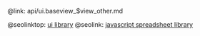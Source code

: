 @link: api/ui.baseview_$view_other.md

@seolinktop: [ui library](https://webix.com)
@seolink: [javascript spreadsheet library](https://webix.com/spreadsheet/)